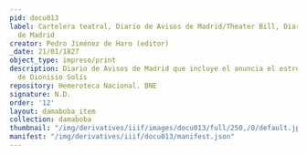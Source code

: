 ```yaml
---
pid: docu013
label: Cartelera teatral, Diario de Avisos de Madrid/Theater Bill, Diario de Avisos
  de Madrid
creator: Pedro Jiménez de Haro (editor)
_date: 21/01/1827
object_type: impreso/print
description: Diario de Avisos de Madrid que incluye el anuncia el estreno de la refundición
  de Dionisio Solís
repository: Hemeroteca Nacional. BNE
signature: N.D.
order: '12'
layout: damaboba_item
collection: damaboba
thumbnail: "/img/derivatives/iiif/images/docu013/full/250,/0/default.jpg"
manifest: "/img/derivatives/iiif/docu013/manifest.json"
---
```

